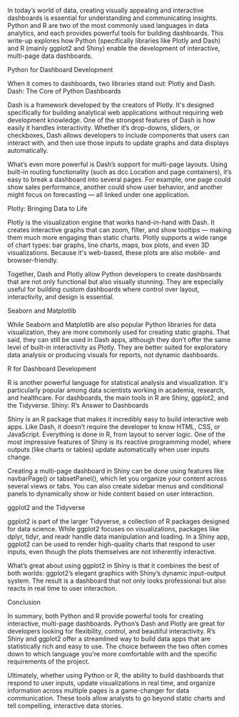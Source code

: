 In today’s world of data, creating visually appealing and interactive dashboards is essential for understanding and communicating insights. Python and R are two of the most commonly used languages in data analytics, and each provides powerful tools for building dashboards. This write-up explores how Python (specifically libraries like Plotly and Dash) and R (mainly ggplot2 and Shiny) enable the development of interactive, multi-page data dashboards.
 
Python for Dashboard Development


When it comes to dashboards, two libraries stand out: Plotly and Dash.
Dash: The Core of Python Dashboards

Dash is a framework developed by the creators of Plotly. It's designed specifically for building analytical web applications without requiring web development knowledge. One of the strongest features of Dash is how easily it handles interactivity. Whether it’s drop-downs, sliders, or checkboxes, Dash allows developers to include components that users can interact with, and then use those inputs to update graphs and data displays automatically.
 
What’s even more powerful is Dash’s support for multi-page layouts. Using built-in routing functionality (such as dcc.Location and page containers), it’s easy to break a dashboard into several pages. For example, one page could show sales performance, another could show user behavior, and another might focus on forecasting — all linked under one application.
 
Plotly: Bringing Data to Life

Plotly is the visualization engine that works hand-in-hand with Dash. It creates interactive graphs that can zoom, filter, and show tooltips — making them much more engaging than static charts. Plotly supports a wide range of chart types: bar graphs, line charts, maps, box plots, and even 3D visualizations. Because it's web-based, these plots are also mobile- and browser-friendly.
 
Together, Dash and Plotly allow Python developers to create dashboards that are not only functional but also visually stunning. They are especially useful for building custom dashboards where control over layout, interactivity, and design is essential.
 
Seaborn and Matplotlib

While Seaborn and Matplotlib are also popular Python libraries for data visualization, they are more commonly used for creating static graphs. That said, they can still be used in Dash apps, although they don’t offer the same level of built-in interactivity as Plotly. They are better suited for exploratory data analysis or producing visuals for reports, not dynamic dashboards.
 
R for Dashboard Development


R is another powerful language for statistical analysis and visualization. It's particularly popular among data scientists working in academia, research, and healthcare. For dashboards, the main tools in R are Shiny, ggplot2, and the Tidyverse.
Shiny: R’s Answer to Dashboards

Shiny is an R package that makes it incredibly easy to build interactive web apps. Like Dash, it doesn’t require the developer to know HTML, CSS, or JavaScript. Everything is done in R, from layout to server logic. One of the most impressive features of Shiny is its reactive programming model, where outputs (like charts or tables) update automatically when user inputs change.
 
Creating a multi-page dashboard in Shiny can be done using features like navbarPage() or tabsetPanel(), which let you organize your content across several views or tabs. You can also create sidebar menus and conditional panels to dynamically show or hide content based on user interaction.
 
ggplot2 and the Tidyverse

ggplot2 is part of the larger Tidyverse, a collection of R packages designed for data science. While ggplot2 focuses on visualizations, packages like dplyr, tidyr, and readr handle data manipulation and loading. In a Shiny app, ggplot2 can be used to render high-quality charts that respond to user inputs, even though the plots themselves are not inherently interactive.
 
What’s great about using ggplot2 in Shiny is that it combines the best of both worlds: ggplot2’s elegant graphics with Shiny’s dynamic input-output system. The result is a dashboard that not only looks professional but also reacts in real time to user interaction.
 
Conclusion


In summary, both Python and R provide powerful tools for creating interactive, multi-page dashboards. Python’s Dash and Plotly are great for developers looking for flexibility, control, and beautiful interactivity. R’s Shiny and ggplot2 offer a streamlined way to build data apps that are statistically rich and easy to use. The choice between the two often comes down to which language you're more comfortable with and the specific requirements of the project.
 
Ultimately, whether using Python or R, the ability to build dashboards that respond to user inputs, update visualizations in real time, and organize information across multiple pages is a game-changer for data communication. These tools allow analysts to go beyond static charts and tell compelling, interactive data stories.

